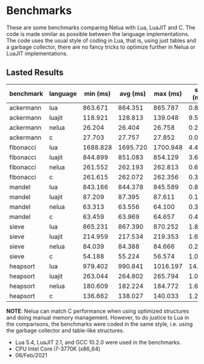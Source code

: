 # Benchmarks

These are some benchmarks comparing Nelua with Lua, LuaJIT and C.
The code is made similar as possible between the language implementations.
The code uses the usual style of coding in Lua,
that is, using just tables and a garbage collector,
there are no fancy tricks to optimize further
in Nelua or LuaJIT implementations.

## Lasted Results

|    benchmark |  language |   min (ms) |   avg (ms) |   max (ms) |   std (ms) |
|--------------|-----------|------------|------------|------------|------------|
|    ackermann |       lua |    863.671 |    864.351 |    865.787 |      0.839 |
|    ackermann |    luajit |    118.921 |    128.813 |    139.048 |      9.559 |
|    ackermann |     nelua |     26.204 |     26.404 |     26.758 |      0.215 |
|    ackermann |         c |     27.703 |     27.757 |     27.852 |      0.060 |
|    fibonacci |       lua |   1688.828 |   1695.720 |   1700.948 |      4.417 |
|    fibonacci |    luajit |    844.899 |    851.083 |    854.129 |      3.624 |
|    fibonacci |     nelua |    261.552 |    262.193 |    262.813 |      0.604 |
|    fibonacci |         c |    261.615 |    262.072 |    262.356 |      0.300 |
|       mandel |       lua |    843.166 |    844.378 |    845.589 |      0.870 |
|       mandel |    luajit |     87.209 |     87.395 |     87.611 |      0.152 |
|       mandel |     nelua |     63.313 |     63.556 |     64.100 |      0.322 |
|       mandel |         c |     63.459 |     63.969 |     64.657 |      0.450 |
|        sieve |       lua |    865.231 |    867.390 |    870.252 |      1.843 |
|        sieve |    luajit |    214.959 |    217.534 |    219.353 |      1.600 |
|        sieve |     nelua |     84.039 |     84.388 |     84.666 |      0.268 |
|        sieve |         c |     54.188 |     55.224 |     56.574 |      1.034 |
|     heapsort |       lua |    979.402 |    990.841 |   1016.197 |     14.764 |
|     heapsort |    luajit |    263.044 |    264.802 |    265.794 |      1.053 |
|     heapsort |     nelua |    180.609 |    182.224 |    184.772 |      1.606 |
|     heapsort |         c |    136.662 |    138.027 |    140.033 |      1.273 |

__NOTE__: Nelua can match C performance when using optimized structures and doing manual memory management. However, to do justice to Lua in the comparisons, the benchmarks were coded in the same style, i.e. using the garbage collector and table-like structures.

* Lua 5.4, LuaJIT 2.1, and GCC 10.2.0 were used in the benchmarks.
* CPU Intel Core i7-3770K (x86_64)
* 06/Feb/2021
